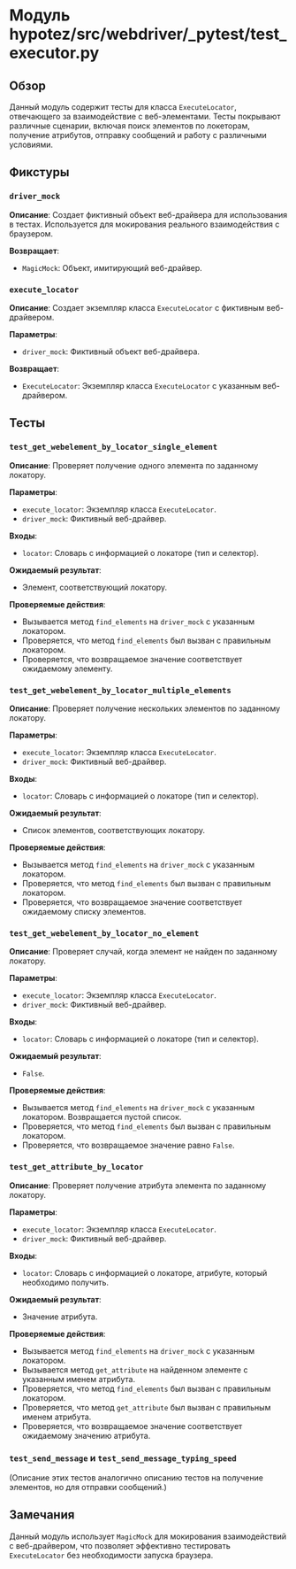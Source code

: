 # Модуль hypotez/src/webdriver/_pytest/test_executor.py

## Обзор

Данный модуль содержит тесты для класса `ExecuteLocator`, отвечающего за взаимодействие с веб-элементами. Тесты покрывают различные сценарии, включая поиск элементов по локеторам, получение атрибутов, отправку сообщений и работу с различными условиями.

## Фикстуры

### `driver_mock`

**Описание**: Создает фиктивный объект веб-драйвера для использования в тестах.  Используется для мокирования реального взаимодействия с браузером.

**Возвращает**:
- `MagicMock`: Объект, имитирующий веб-драйвер.

### `execute_locator`

**Описание**: Создает экземпляр класса `ExecuteLocator` с фиктивным веб-драйвером.

**Параметры**:
- `driver_mock`: Фиктивный объект веб-драйвера.

**Возвращает**:
- `ExecuteLocator`: Экземпляр класса `ExecuteLocator` с указанным веб-драйвером.


## Тесты

### `test_get_webelement_by_locator_single_element`

**Описание**: Проверяет получение одного элемента по заданному локатору.

**Параметры**:
- `execute_locator`: Экземпляр класса `ExecuteLocator`.
- `driver_mock`: Фиктивный веб-драйвер.

**Входы**:
- `locator`: Словарь с информацией о локаторе (тип и селектор).

**Ожидаемый результат**:
- Элемент, соответствующий локатору.

**Проверяемые действия**:
- Вызывается метод `find_elements` на `driver_mock` с указанным локатором.
- Проверяется, что метод `find_elements` был вызван с правильным локатором.
- Проверяется, что возвращаемое значение соответствует ожидаемому элементу.


### `test_get_webelement_by_locator_multiple_elements`

**Описание**: Проверяет получение нескольких элементов по заданному локатору.

**Параметры**:
- `execute_locator`: Экземпляр класса `ExecuteLocator`.
- `driver_mock`: Фиктивный веб-драйвер.

**Входы**:
- `locator`: Словарь с информацией о локаторе (тип и селектор).

**Ожидаемый результат**:
- Список элементов, соответствующих локатору.

**Проверяемые действия**:
- Вызывается метод `find_elements` на `driver_mock` с указанным локатором.
- Проверяется, что метод `find_elements` был вызван с правильным локатором.
- Проверяется, что возвращаемое значение соответствует ожидаемому списку элементов.


### `test_get_webelement_by_locator_no_element`

**Описание**: Проверяет случай, когда элемент не найден по заданному локатору.

**Параметры**:
- `execute_locator`: Экземпляр класса `ExecuteLocator`.
- `driver_mock`: Фиктивный веб-драйвер.

**Входы**:
- `locator`: Словарь с информацией о локаторе (тип и селектор).

**Ожидаемый результат**:
- `False`.

**Проверяемые действия**:
- Вызывается метод `find_elements` на `driver_mock` с указанным локатором. Возвращается пустой список.
- Проверяется, что метод `find_elements` был вызван с правильным локатором.
- Проверяется, что возвращаемое значение равно `False`.


### `test_get_attribute_by_locator`

**Описание**: Проверяет получение атрибута элемента по заданному локатору.

**Параметры**:
- `execute_locator`: Экземпляр класса `ExecuteLocator`.
- `driver_mock`: Фиктивный веб-драйвер.

**Входы**:
- `locator`: Словарь с информацией о локаторе, атрибуте, который необходимо получить.

**Ожидаемый результат**:
- Значение атрибута.

**Проверяемые действия**:
- Вызывается метод `find_elements` на `driver_mock` с указанным локатором.
- Вызывается метод `get_attribute` на найденном элементе с указанным именем атрибута.
- Проверяется, что метод `find_elements` был вызван с правильным локатором.
- Проверяется, что метод `get_attribute` был вызван с правильным именем атрибута.
- Проверяется, что возвращаемое значение соответствует ожидаемому значению атрибута.


### `test_send_message` и `test_send_message_typing_speed`

(Описание этих тестов аналогично описанию тестов на получение элементов, но для отправки сообщений.)


## Замечания

Данный модуль использует `MagicMock` для мокирования взаимодействий с веб-драйвером, что позволяет эффективно тестировать `ExecuteLocator` без необходимости запуска браузера.